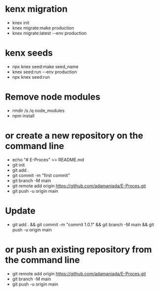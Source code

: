 # kenx migration
- knex init
- knex migrate:make production
- knex migrate:latest --env production

# kenx seeds
- npx knex seed:make seed_name
- knex seed:run --env production
- npx knex seed:run

# Remove node modules
- rmdir /s /q node_modules
- npm install

# or create a new repository on the command line
- echo "# E-Proces" >> README.md
- git init
- git add .
- git commit -m "first commit"
- git branch -M main
- git remote add origin https://github.com/adamaniada/E-Proces.git
- git push -u origin main

# Update
- git add . && git commit -m "commit 1.0.1" && git branch -M main && git push -u origin main

# or push an existing repository from the command line
- git remote add origin https://github.com/adamaniada/E-Proces.git
- git branch -M main
- git push -u origin main
